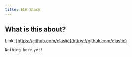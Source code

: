 ```yaml
---
title: ELK Stack
---
```


## What is this about?

Link: [https://github.com/elastic](https://github.com/elastic)

```
Nothing here yet!
```